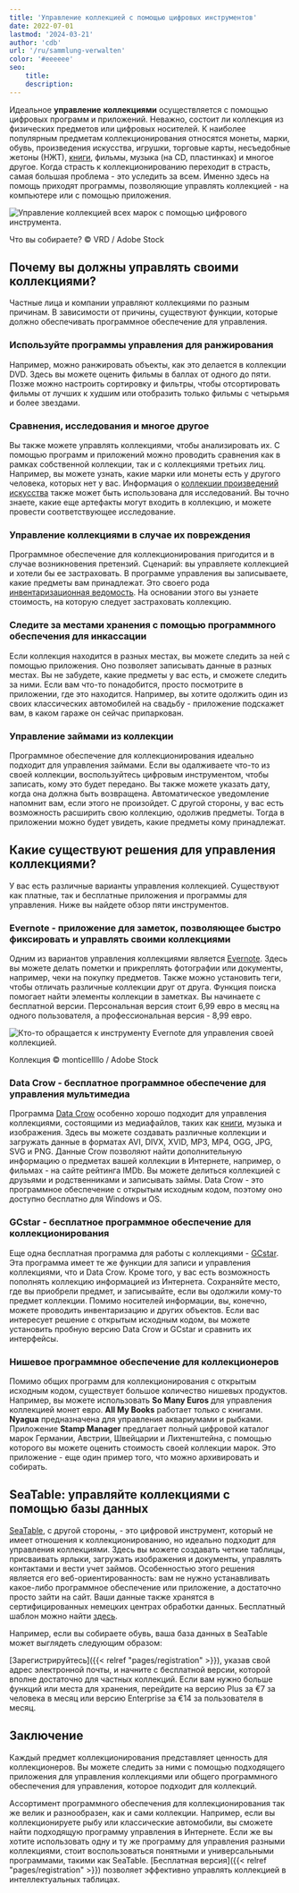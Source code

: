 ```yaml
---
title: 'Управление коллекцией с помощью цифровых инструментов'
date: 2022-07-01
lastmod: '2024-03-21'
author: 'cdb'
url: '/ru/sammlung-verwalten'
color: '#eeeeee'
seo:
    title:
    description:
---
```


Идеальное **управление** **коллекциями** осуществляется с помощью цифровых программ и приложений. Неважно, состоит ли коллекция из физических предметов или цифровых носителей. К наиболее популярным предметам коллекционирования относятся монеты, марки, обувь, произведения искусства, игрушки, торговые карты, несъедобные жетоны (НЖТ), [книги](https://seatable.io/ru/buecher-katalogisieren/), фильмы, музыка (на CD, пластинках) и многое другое. Когда страсть к коллекционированию переходит в страсть, самая большая проблема - это уследить за всем. Именно здесь на помощь приходят программы, позволяющие управлять коллекцией - на компьютере или с помощью приложения.

![Управление коллекцией всех марок с помощью цифрового инструмента.](https://seatable.io/wp-content/uploads/2022/07/Sammlung-verwalten_AdobeStock_21666861_bearbeitet.jpg)

Что вы собираете? © VRD / Adobe Stock

## Почему вы должны управлять своими коллекциями?

Частные лица и компании управляют коллекциями по разным причинам. В зависимости от причины, существуют функции, которые должно обеспечивать программное обеспечение для управления.

### Используйте программы управления для ранжирования

Например, можно ранжировать объекты, как это делается в коллекции DVD. Здесь вы можете оценить фильмы в баллах от одного до пяти. Позже можно настроить сортировку и фильтры, чтобы отсортировать фильмы от лучших к худшим или отобразить только фильмы с четырьмя и более звездами.

### Сравнения, исследования и многое другое

Вы также можете управлять коллекциями, чтобы анализировать их. С помощью программ и приложений можно проводить сравнения как в рамках собственной коллекции, так и с коллекциями третьих лиц. Например, вы можете узнать, какие марки или монеты есть у другого человека, которых нет у вас. Информация о [коллекции произведений искусства](https://seatable.io/ru/ausstellungs-und-kunstmanagement-museum-galerie/) также может быть использована для исследований. Вы точно знаете, какие еще артефакты могут входить в коллекцию, и можете провести соответствующее исследование.

### Управление коллекциями в случае их повреждения

Программное обеспечение для коллекционирования пригодится и в случае возникновения претензий. Сценарий: вы управляете коллекцией и хотели бы ее застраховать. В программе управления вы записываете, какие предметы вам принадлежат. Это своего рода [инвентаризационная ведомость](https://seatable.io/ru/inventarliste-vorlagen/). На основании этого вы узнаете стоимость, на которую следует застраховать коллекцию.

### Следите за местами хранения с помощью программного обеспечения для инкассации

Если коллекция находится в разных местах, вы можете следить за ней с помощью приложения. Оно позволяет записывать данные в разных местах. Вы не забудете, какие предметы у вас есть, и сможете следить за ними. Если вам что-то понадобится, просто посмотрите в приложении, где это находится. Например, вы хотите одолжить один из своих классических автомобилей на свадьбу - приложение подскажет вам, в каком гараже он сейчас припаркован.

### Управление займами из коллекции

Программное обеспечение для коллекционирования идеально подходит для управления займами. Если вы одалживаете что-то из своей коллекции, воспользуйтесь цифровым инструментом, чтобы записать, кому это будет передано. Вы также можете указать дату, когда она должна быть возвращена. Автоматическое уведомление напомнит вам, если этого не произойдет. С другой стороны, у вас есть возможность расширить свою коллекцию, одолжив предметы. Тогда в приложении можно будет увидеть, какие предметы кому принадлежат.

## Какие существуют решения для управления коллекциями?

У вас есть различные варианты управления коллекцией. Существуют как платные, так и бесплатные приложения и программы для управления. Ниже вы найдете обзор пяти инструментов.

### Evernote - приложение для заметок, позволяющее быстро фиксировать и управлять своими коллекциями

Одним из вариантов управления коллекциями является [Evernote](https://evernote.com/intl/de). Здесь вы можете делать пометки и прикреплять фотографии или документы, например, чеки на покупку предметов. Также можно установить теги, чтобы отличать различные коллекции друг от друга. Функция поиска помогает найти элементы коллекции в заметках. Вы начинаете с бесплатной версии. Персональная версия стоит 6,99 евро в месяц на одного пользователя, а профессиональная версия - 8,99 евро.

![Кто-то обращается к инструменту Evernote для управления своей коллекцией.](https://seatable.io/wp-content/uploads/2022/06/Sammlung-verwalten_AdobeStock_391017788_bearbeitet-711x474.jpg)

Коллекция © monticellllo / Adobe Stock

### Data Crow - бесплатное программное обеспечение для управления мультимедиа

Программа [Data Crow](https://www.datacrow.net/) особенно хорошо подходит для управления коллекциями, состоящими из медиафайлов, таких как [книги](https://seatable.io/ru/buecher-katalogisieren/), музыка и изображения. Здесь вы можете создавать различные коллекции и загружать данные в форматах AVI, DIVX, XVID, MP3, MP4, OGG, JPG, SVG и PNG. Данные Crow позволяют найти дополнительную информацию о предметах вашей коллекции в Интернете, например, о фильмах - на сайте рейтинга IMDb. Вы можете делиться коллекцией с друзьями и родственниками и записывать займы. Data Crow - это программное обеспечение с открытым исходным кодом, поэтому оно доступно бесплатно для Windows и OS.

### GCstar - бесплатное программное обеспечение для коллекционирования

Еще одна бесплатная программа для работы с коллекциями - [GCstar](http://www.gcstar.org/). Эта программа имеет те же функции для записи и управления коллекциями, что и Data Crow. Кроме того, у вас есть возможность пополнять коллекцию информацией из Интернета. Сохраняйте место, где вы приобрели предмет, и записывайте, если вы одолжили кому-то предмет коллекции. Помимо носителей информации, вы, конечно, можете проводить инвентаризацию и других объектов. Если вас интересует решение с открытым исходным кодом, вы можете установить пробную версию Data Crow и GCstar и сравнить их интерфейсы.

### Нишевое программное обеспечение для коллекционеров

Помимо общих программ для коллекционирования с открытым исходным кодом, существует большое количество нишевых продуктов. Например, вы можете использовать **So Many Euros** для управления коллекцией монет евро. **All My Books** работает только с книгами. **Nyagua** предназначена для управления аквариумами и рыбками. Приложение **Stamp Manager** предлагает полный цифровой каталог марок Германии, Австрии, Швейцарии и Лихтенштейна, с помощью которого вы можете оценить стоимость своей коллекции марок. Это приложение - еще один пример того, что можно архивировать и собирать.

## SeaTable: управляйте коллекциями с помощью базы данных

[SeaTable](https://de.wikipedia.org/wiki/SeaTable), с другой стороны, - это цифровой инструмент, который не имеет отношения к коллекционированию, но идеально подходит для управления коллекциями. Здесь вы можете создавать четкие таблицы, присваивать ярлыки, загружать изображения и документы, управлять контактами и вести учет займов. Особенностью этого решения является его веб-ориентированность: вам не нужно устанавливать какое-либо программное обеспечение или приложение, а достаточно просто зайти на сайт. Ваши данные также хранятся в сертифицированных немецких центрах обработки данных. Бесплатный шаблон можно найти [здесь](https://seatable.io/ru/vorlage/ebrr3endt7q2zfahahzihq/).

Например, если вы собираете обувь, ваша база данных в SeaTable может выглядеть следующим образом:

[Зарегистрируйтесь]({{< relref "pages/registration" >}}), указав свой адрес электронной почты, и начните с бесплатной версии, которой вполне достаточно для частных коллекций. Если вам нужно больше функций или места для хранения, перейдите на версию Plus за €7 за человека в месяц или версию Enterprise за €14 за пользователя в месяц.

## Заключение

Каждый предмет коллекционирования представляет ценность для коллекционеров. Вы можете следить за ними с помощью подходящего приложения для управления коллекциями или общего программного обеспечения для управления, которое подходит для коллекций.

Ассортимент программного обеспечения для коллекционирования так же велик и разнообразен, как и сами коллекции. Например, если вы коллекционируете рыбу или классические автомобили, вы сможете найти подходящую программу управления в Интернете. Если же вы хотите использовать одну и ту же программу для управления разными коллекциями, стоит воспользоваться понятными и универсальными программами, такими как SeaTable. [Бесплатная версия]({{< relref "pages/registration" >}}) позволяет эффективно управлять коллекцией в интеллектуальных таблицах.
